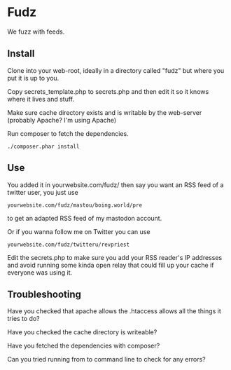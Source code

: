 # Fudz

We fuzz with feeds.


## Install 

Clone into your web-root, ideally in a directory called
"fudz" but where you put it is up to you.

Copy secrets_template.php to secrets.php and then edit
it so it knows where it lives and stuff.

Make sure cache directory exists and is writable by
the web-server (probably Apache? I'm using Apache)

Run composer to fetch the dependencies.

```
./composer.phar install
```

## Use

You added it in yourwebsite.com/fudz/ then say you
want an RSS feed of a twitter user, you just use

```
yourwebsite.com/fudz/mastou/boing.world/pre
```

to get an adapted RSS feed of my mastodon account.

Or if you wanna follow me on Twitter you can use

```
yourwebsite.com/fudz/twitteru/revpriest
```


Edit the secrets.php to make sure you add your
RSS reader's IP addresses and avoid running some
kinda open relay that could fill up your cache
if everyone was using it.


## Troubleshooting

Have you checked that apache allows the .htaccess allows all
the things it tries to do?

Have you checked the cache directory is writeable?

Have you fetched the dependencies with composer?

Can you tried running from to command line to check for
any errors?


